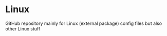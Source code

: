 # Linux
GitHub repository mainly for Linux (external package) config files but also other Linux stuff
